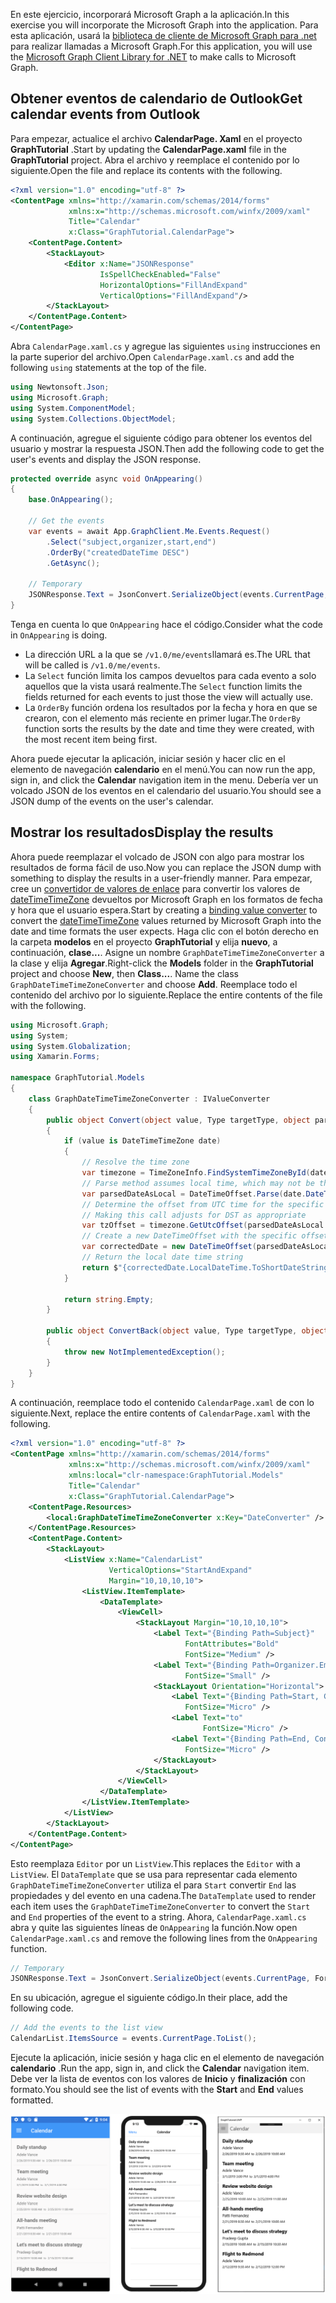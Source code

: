 <!-- markdownlint-disable MD002 MD041 -->

<span data-ttu-id="f62de-101">En este ejercicio, incorporará Microsoft Graph a la aplicación.</span><span class="sxs-lookup"><span data-stu-id="f62de-101">In this exercise you will incorporate the Microsoft Graph into the application.</span></span> <span data-ttu-id="f62de-102">Para esta aplicación, usará la [biblioteca de cliente de Microsoft Graph para .net](https://github.com/microsoftgraph/msgraph-sdk-dotnet) para realizar llamadas a Microsoft Graph.</span><span class="sxs-lookup"><span data-stu-id="f62de-102">For this application, you will use the [Microsoft Graph Client Library for .NET](https://github.com/microsoftgraph/msgraph-sdk-dotnet) to make calls to Microsoft Graph.</span></span>

## <a name="get-calendar-events-from-outlook"></a><span data-ttu-id="f62de-103">Obtener eventos de calendario de Outlook</span><span class="sxs-lookup"><span data-stu-id="f62de-103">Get calendar events from Outlook</span></span>

<span data-ttu-id="f62de-104">Para empezar, actualice el archivo **CalendarPage. Xaml** en el proyecto **GraphTutorial** .</span><span class="sxs-lookup"><span data-stu-id="f62de-104">Start by updating the **CalendarPage.xaml** file in the **GraphTutorial** project.</span></span> <span data-ttu-id="f62de-105">Abra el archivo y reemplace el contenido por lo siguiente.</span><span class="sxs-lookup"><span data-stu-id="f62de-105">Open the file and replace its contents with the following.</span></span>

```xml
<?xml version="1.0" encoding="utf-8" ?>
<ContentPage xmlns="http://xamarin.com/schemas/2014/forms"
             xmlns:x="http://schemas.microsoft.com/winfx/2009/xaml"
             Title="Calendar"
             x:Class="GraphTutorial.CalendarPage">
    <ContentPage.Content>
        <StackLayout>
            <Editor x:Name="JSONResponse"
                    IsSpellCheckEnabled="False"
                    HorizontalOptions="FillAndExpand"
                    VerticalOptions="FillAndExpand"/>
        </StackLayout>
    </ContentPage.Content>
</ContentPage>
```

<span data-ttu-id="f62de-106">Abra `CalendarPage.xaml.cs` y agregue las siguientes `using` instrucciones en la parte superior del archivo.</span><span class="sxs-lookup"><span data-stu-id="f62de-106">Open `CalendarPage.xaml.cs` and add the following `using` statements at the top of the file.</span></span>

```cs
using Newtonsoft.Json;
using Microsoft.Graph;
using System.ComponentModel;
using System.Collections.ObjectModel;
```

<span data-ttu-id="f62de-107">A continuación, agregue el siguiente código para obtener los eventos del usuario y mostrar la respuesta JSON.</span><span class="sxs-lookup"><span data-stu-id="f62de-107">Then add the following code to get the user's events and display the JSON response.</span></span>

```cs
protected override async void OnAppearing()
{
    base.OnAppearing();

    // Get the events
    var events = await App.GraphClient.Me.Events.Request()
        .Select("subject,organizer,start,end")
        .OrderBy("createdDateTime DESC")
        .GetAsync();

    // Temporary
    JSONResponse.Text = JsonConvert.SerializeObject(events.CurrentPage, Formatting.Indented);
}
```

<span data-ttu-id="f62de-108">Tenga en cuenta lo que `OnAppearing` hace el código.</span><span class="sxs-lookup"><span data-stu-id="f62de-108">Consider what the code in `OnAppearing` is doing.</span></span>

- <span data-ttu-id="f62de-109">La dirección URL a la que se `/v1.0/me/events`llamará es.</span><span class="sxs-lookup"><span data-stu-id="f62de-109">The URL that will be called is `/v1.0/me/events`.</span></span>
- <span data-ttu-id="f62de-110">La `Select` función limita los campos devueltos para cada evento a solo aquellos que la vista usará realmente.</span><span class="sxs-lookup"><span data-stu-id="f62de-110">The `Select` function limits the fields returned for each events to just those the view will actually use.</span></span>
- <span data-ttu-id="f62de-111">La `OrderBy` función ordena los resultados por la fecha y hora en que se crearon, con el elemento más reciente en primer lugar.</span><span class="sxs-lookup"><span data-stu-id="f62de-111">The `OrderBy` function sorts the results by the date and time they were created, with the most recent item being first.</span></span>

<span data-ttu-id="f62de-112">Ahora puede ejecutar la aplicación, iniciar sesión y hacer clic en el elemento de navegación **calendario** en el menú.</span><span class="sxs-lookup"><span data-stu-id="f62de-112">You can now run the app, sign in, and click the **Calendar** navigation item in the menu.</span></span> <span data-ttu-id="f62de-113">Debería ver un volcado JSON de los eventos en el calendario del usuario.</span><span class="sxs-lookup"><span data-stu-id="f62de-113">You should see a JSON dump of the events on the user's calendar.</span></span>

## <a name="display-the-results"></a><span data-ttu-id="f62de-114">Mostrar los resultados</span><span class="sxs-lookup"><span data-stu-id="f62de-114">Display the results</span></span>

<span data-ttu-id="f62de-115">Ahora puede reemplazar el volcado de JSON con algo para mostrar los resultados de forma fácil de uso.</span><span class="sxs-lookup"><span data-stu-id="f62de-115">Now you can replace the JSON dump with something to display the results in a user-friendly manner.</span></span> <span data-ttu-id="f62de-116">Para empezar, cree un [convertidor de valores de enlace](/xamarin/xamarin-forms/xaml/xaml-basics/data-binding-basics#binding-value-converters) para convertir los valores de [dateTimeTimeZone](/graph/api/resources/datetimetimezone?view=graph-rest-1.0) devueltos por Microsoft Graph en los formatos de fecha y hora que el usuario espera.</span><span class="sxs-lookup"><span data-stu-id="f62de-116">Start by creating a [binding value converter](/xamarin/xamarin-forms/xaml/xaml-basics/data-binding-basics#binding-value-converters) to convert the [dateTimeTimeZone](/graph/api/resources/datetimetimezone?view=graph-rest-1.0) values returned by Microsoft Graph into the date and time formats the user expects.</span></span> <span data-ttu-id="f62de-117">Haga clic con el botón derecho en la carpeta **modelos** en el proyecto **GraphTutorial** y elija **nuevo**, a continuación, **clase...**. Asigne un nombre `GraphDateTimeTimeZoneConverter` a la clase y elija **Agregar**.</span><span class="sxs-lookup"><span data-stu-id="f62de-117">Right-click the **Models** folder in the **GraphTutorial** project and choose **New**, then **Class...**. Name the class `GraphDateTimeTimeZoneConverter` and choose **Add**.</span></span> <span data-ttu-id="f62de-118">Reemplace todo el contenido del archivo por lo siguiente.</span><span class="sxs-lookup"><span data-stu-id="f62de-118">Replace the entire contents of the file with the following.</span></span>

```cs
using Microsoft.Graph;
using System;
using System.Globalization;
using Xamarin.Forms;

namespace GraphTutorial.Models
{
    class GraphDateTimeTimeZoneConverter : IValueConverter
    {
        public object Convert(object value, Type targetType, object parameter, CultureInfo culture)
        {
            if (value is DateTimeTimeZone date)
            {
                // Resolve the time zone
                var timezone = TimeZoneInfo.FindSystemTimeZoneById(date.TimeZone);
                // Parse method assumes local time, which may not be the case
                var parsedDateAsLocal = DateTimeOffset.Parse(date.DateTime);
                // Determine the offset from UTC time for the specific date
                // Making this call adjusts for DST as appropriate
                var tzOffset = timezone.GetUtcOffset(parsedDateAsLocal.DateTime);
                // Create a new DateTimeOffset with the specific offset from UTC
                var correctedDate = new DateTimeOffset(parsedDateAsLocal.DateTime, tzOffset);
                // Return the local date time string
                return $"{correctedDate.LocalDateTime.ToShortDateString()} {correctedDate.LocalDateTime.ToShortTimeString()}";
            }

            return string.Empty;
        }

        public object ConvertBack(object value, Type targetType, object parameter, CultureInfo culture)
        {
            throw new NotImplementedException();
        }
    }
}
```

<span data-ttu-id="f62de-119">A continuación, reemplace todo el contenido `CalendarPage.xaml` de con lo siguiente.</span><span class="sxs-lookup"><span data-stu-id="f62de-119">Next, replace the entire contents of `CalendarPage.xaml` with the following.</span></span>

```xml
<?xml version="1.0" encoding="utf-8" ?>
<ContentPage xmlns="http://xamarin.com/schemas/2014/forms"
             xmlns:x="http://schemas.microsoft.com/winfx/2009/xaml"
             xmlns:local="clr-namespace:GraphTutorial.Models"
             Title="Calendar"
             x:Class="GraphTutorial.CalendarPage">
    <ContentPage.Resources>
        <local:GraphDateTimeTimeZoneConverter x:Key="DateConverter" />
    </ContentPage.Resources>
    <ContentPage.Content>
        <StackLayout>
            <ListView x:Name="CalendarList"
                      VerticalOptions="StartAndExpand"
                      Margin="10,10,10,10">
                <ListView.ItemTemplate>
                    <DataTemplate>
                        <ViewCell>
                            <StackLayout Margin="10,10,10,10">
                                <Label Text="{Binding Path=Subject}"
                                       FontAttributes="Bold"
                                       FontSize="Medium" />
                                <Label Text="{Binding Path=Organizer.EmailAddress.Name}"
                                       FontSize="Small" />
                                <StackLayout Orientation="Horizontal">
                                    <Label Text="{Binding Path=Start, Converter={StaticResource DateConverter}}"
                                       FontSize="Micro" />
                                    <Label Text="to"
                                           FontSize="Micro" />
                                    <Label Text="{Binding Path=End, Converter={StaticResource DateConverter}}"
                                       FontSize="Micro" />
                                </StackLayout>
                            </StackLayout>
                        </ViewCell>
                    </DataTemplate>
                </ListView.ItemTemplate>
            </ListView>
        </StackLayout>
    </ContentPage.Content>
</ContentPage>
```

<span data-ttu-id="f62de-120">Esto reemplaza `Editor` por un `ListView`.</span><span class="sxs-lookup"><span data-stu-id="f62de-120">This replaces the `Editor` with a `ListView`.</span></span> <span data-ttu-id="f62de-121">El `DataTemplate` que se usa para representar cada elemento `GraphDateTimeTimeZoneConverter` utiliza el para `Start` convertir `End` las propiedades y del evento en una cadena.</span><span class="sxs-lookup"><span data-stu-id="f62de-121">The `DataTemplate` used to render each item uses the `GraphDateTimeTimeZoneConverter` to convert the `Start` and `End` properties of the event to a string.</span></span> <span data-ttu-id="f62de-122">Ahora, `CalendarPage.xaml.cs` abra y quite las siguientes líneas de `OnAppearing` la función.</span><span class="sxs-lookup"><span data-stu-id="f62de-122">Now open `CalendarPage.xaml.cs` and remove the following lines from the `OnAppearing` function.</span></span>

```cs
// Temporary
JSONResponse.Text = JsonConvert.SerializeObject(events.CurrentPage, Formatting.Indented);
```

<span data-ttu-id="f62de-123">En su ubicación, agregue el siguiente código.</span><span class="sxs-lookup"><span data-stu-id="f62de-123">In their place, add the following code.</span></span>

```cs
// Add the events to the list view
CalendarList.ItemsSource = events.CurrentPage.ToList();
```

<span data-ttu-id="f62de-124">Ejecute la aplicación, inicie sesión y haga clic en el elemento de navegación **calendario** .</span><span class="sxs-lookup"><span data-stu-id="f62de-124">Run the app, sign in, and click the **Calendar** navigation item.</span></span> <span data-ttu-id="f62de-125">Debe ver la lista de eventos con los valores de **Inicio** y **finalización** con formato.</span><span class="sxs-lookup"><span data-stu-id="f62de-125">You should see the list of events with the **Start** and **End** values formatted.</span></span>

![Captura de pantalla de la tabla de eventos](./images/calendar-page.png)
